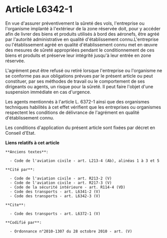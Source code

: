 # Article L6342-1

En vue d'assurer préventivement la sûreté des vols, l'entreprise ou l'organisme implanté à l'extérieur de la zone réservée
doit, pour y accéder afin de livrer des biens et produits utilisés à bord des aéronefs, être agréé par l'autorité
administrative en qualité d'établissement connu.L'entreprise ou l'établissement agréé en qualité d'établissement connu met en
œuvre des mesures de sûreté appropriées pendant le conditionnement de ces biens et produits et préserve leur intégrité
jusqu'à leur entrée en zone réservée.

L'agrément peut être refusé ou retiré lorsque l'entreprise ou l'organisme ne se conforme pas aux obligations prévues par le
présent article ou peut constituer, par ses méthodes de travail ou le comportement de ses dirigeants ou agents, un risque
pour la sûreté. Il peut faire l'objet d'une suspension immédiate en cas d'urgence. 

Les agents mentionnés à l'article L. 6372-1 ainsi que des organismes techniques habilités à cet effet vérifient que les
entreprises ou organismes respectent les conditions de délivrance de l'agrément en qualité d'établissement connu. 

Les conditions d'application du présent article sont fixées par décret en Conseil d'Etat.

**Liens relatifs à cet article**

	**Anciens textes**:

	  - Code de l'aviation civile - art. L213-4 (Ab), alinéas 1 à 3 et 5

	**Cité par**:

	  - Code de l'aviation civile - art. R213-2 (V)
	  - Code de l'aviation civile - art. R217-3 (V)
	  - Code de la sécurité intérieure - art. R114-4 (VD)
	  - Code des transports - art. L6341-2 (V)
	  - Code des transports - art. L6342-3 (V)

	**Cite**:

	  - Code des transports - art. L6372-1 (V)

	**Codifié par**:

	  - Ordonnance n°2010-1307 du 28 octobre 2010 - art. (V)
